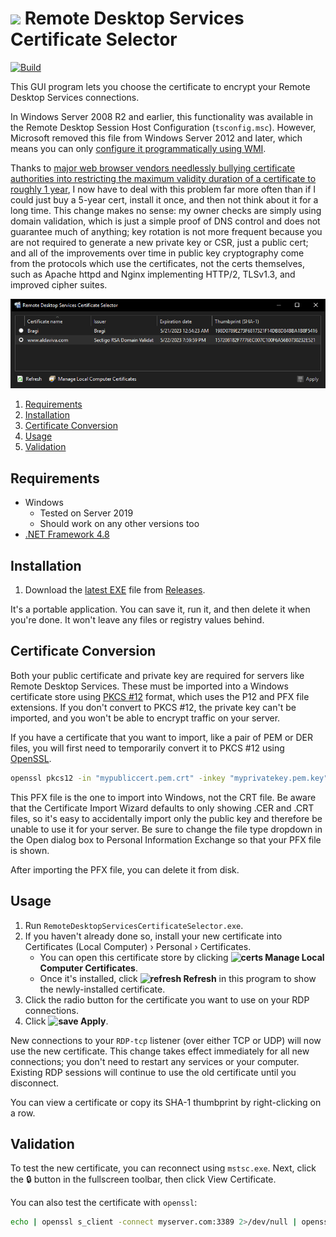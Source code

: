 <img src="https://raw.githubusercontent.com/Aldaviva/RemoteDesktopServicesCertificateSelector/master/RemoteDesktopServicesCertificateSelector/Resources/terminalServicesManagement.ico" width="32" /> Remote Desktop Services Certificate Selector
===

[![Build](https://img.shields.io/github/actions/workflow/status/Aldaviva/RemoteDesktopServicesCertificateSelector/dotnetframework.yml?branch=master&logo=github)](https://github.com/Aldaviva/RemoteDesktopServicesCertificateSelector/actions/workflows/dotnetframework.yml)

This GUI program lets you choose the certificate to encrypt your Remote Desktop Services connections.

In Windows Server 2008 R2 and earlier, this functionality was available in the Remote Desktop Session Host Configuration (`tsconfig.msc`). However, Microsoft removed this file from Windows Server 2012 and later, which means you can only [configure it programmatically using WMI](https://serverfault.com/a/444287/227008).

Thanks to [major web browser vendors needlessly bullying certificate authorities into restricting the maximum validity duration of a certificate to roughly 1 year](https://www.ssls.com/blog/apples-new-ssl-lifetime-limitation-and-what-it-means-for-you/), I now have to deal with this problem far more often than if I could just buy a 5-year cert, install it once, and then not think about it for a long time. This change makes no sense: my owner checks are simply using domain validation, which is just a simple proof of DNS control and does not guarantee much of anything; key rotation is not more frequent because you are not required to generate a new private key or CSR, just a public cert; and all of the improvements over time in public key cryptography come from the protocols which use the certificates, not the certs themselves, such as Apache httpd and Nginx implementing HTTP/2, TLSv1.3, and improved cipher suites.

![screenshot](.github/images/screenshot-dark.png)

<!-- MarkdownTOC autolink="true" bracket="round" autoanchor="false" levels="1,2,3" style="ordered" -->

1. [Requirements](#requirements)
1. [Installation](#installation)
1. [Certificate Conversion](#certificate-conversion)
1. [Usage](#usage)
1. [Validation](#validation)

<!-- /MarkdownTOC -->

## Requirements

- Windows
    - Tested on Server 2019
    - Should work on any other versions too
- [.NET Framework 4.8](https://dotnet.microsoft.com/download/dotnet-framework)

## Installation

1. Download the [latest EXE](https://github.com/Aldaviva/RemoteDesktopServicesCertificateSelector/releases/latest/download/RemoteDesktopServicesCertificateSelector.exe) file from [Releases](https://github.com/Aldaviva/RemoteDesktopServicesCertificateSelector/releases/latest).

It's a portable application. You can save it, run it, and then delete it when you're done. It won't leave any files or registry values behind.

## Certificate Conversion
Both your public certificate and private key are required for servers like Remote Desktop Services. These must be imported into a Windows certificate store using [PKCS #12](https://wikipedia.org/wiki/PKCS_12) format, which uses the P12 and PFX file extensions. If you don't convert to PKCS #12, the private key can't be imported, and you won't be able to encrypt traffic on your server.

If you have a certificate that you want to import, like a pair of PEM or DER files, you will first need to temporarily convert it to PKCS #12 using [OpenSSL](https://slproweb.com/products/Win32OpenSSL.html).

```sh
openssl pkcs12 -in "mypubliccert.pem.crt" -inkey "myprivatekey.pem.key" -out "mycertandkey.pfx" -export
```

This PFX file is the one to import into Windows, not the CRT file. Be aware that the Certificate Import Wizard defaults to only showing .CER and .CRT files, so it's easy to accidentally import only the public key and therefore be unable to use it for your server. Be sure to change the file type dropdown in the Open dialog box to Personal Information Exchange so that your PFX file is shown.

After importing the PFX file, you can delete it from disk.

## Usage

1. Run `RemoteDesktopServicesCertificateSelector.exe`.
1. If you haven't already done so, install your new certificate into Certificates (Local Computer) › Personal › Certificates.
    - You can open this certificate store by clicking **![certs](https://raw.githubusercontent.com/Aldaviva/RemoteDesktopServicesCertificateSelector/master/RemoteDesktopServicesCertificateSelector/Resources/certs.ico?_=1) Manage Local Computer Certificates**.
    - Once it's installed, click **![refresh](https://raw.githubusercontent.com/Aldaviva/RemoteDesktopServicesCertificateSelector/master/RemoteDesktopServicesCertificateSelector/Resources/refresh.png) Refresh** in this program to show the newly-installed certificate.
1. Click the radio button for the certificate you want to use on your RDP connections.
1. Click **![save](https://raw.githubusercontent.com/Aldaviva/RemoteDesktopServicesCertificateSelector/master/RemoteDesktopServicesCertificateSelector/Resources/save.ico) Apply**.

New connections to your `RDP-tcp` listener (over either TCP or UDP) will now use the new certificate. This change takes effect immediately for all new connections; you don't need to restart any services or your computer. Existing RDP sessions will continue to use the old certificate until you disconnect.

You can view a certificate or copy its SHA-1 thumbprint by right-clicking on a row.

## Validation

To test the new certificate, you can reconnect using `mstsc.exe`. Next, click the 🔒 button in the fullscreen toolbar, then click View Certificate.

You can also test the certificate with `openssl`:
```sh
echo | openssl s_client -connect myserver.com:3389 2>/dev/null | openssl x509 -noout -text
```
